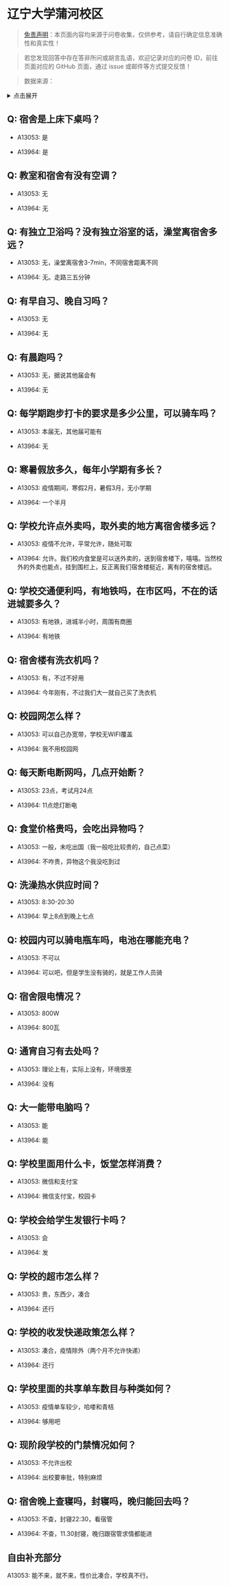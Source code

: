# 辽宁大学蒲河校区

> [免责声明](https://colleges.chat/#_3)：本页面内容均来源于问卷收集，仅供参考，请自行确定信息准确性和真实性！

> 若您发现回答中存在答非所问或胡言乱语，欢迎记录对应的问卷 ID，前往页面对应的 GitHub 页面，通过 issue 或邮件等方式提交反馈！

> 数据来源：

<details><summary>点击展开</summary>
<ul>
<li>A13053: 匿名 (2022 年 06 月)</li>
<li>A13964: 匿名 (2022 年 07 月)</li>
</ul>
</details>

## Q: 宿舍是上床下桌吗？

- A13053: 是

- A13964: 是

## Q: 教室和宿舍有没有空调？

- A13053: 无

- A13964: 无

## Q: 有独立卫浴吗？没有独立浴室的话，澡堂离宿舍多远？

- A13053: 无，澡堂离宿舍3-7min，不同宿舍距离不同

- A13964: 无。走路三五分钟

## Q: 有早自习、晚自习吗？

- A13053: 无

- A13964: 无

## Q: 有晨跑吗？

- A13053: 无，据说其他届会有

- A13964: 无

## Q: 每学期跑步打卡的要求是多少公里，可以骑车吗？

- A13053: 本届无，其他届可能有

- A13964: 无

## Q: 寒暑假放多久，每年小学期有多长？

- A13053: 疫情期间，寒假2月，暑假3月，无小学期

- A13964: 一个半月

## Q: 学校允许点外卖吗，取外卖的地方离宿舍楼多远？

- A13053: 疫情不允许，平常允许，随处可取

- A13964: 允许。我们校内食堂是可以送外卖的，送到宿舍楼下，嘻嘻。当然校外的外卖也能点，挂到围栏上，反正离我们宿舍楼挺近，离有的宿舍楼远。

## Q: 学校交通便利吗，有地铁吗，在市区吗，不在的话进城要多久？

- A13053: 有地铁，进城半小时，周围有商圈

- A13964: 有地铁

## Q: 宿舍楼有洗衣机吗？

- A13053: 有，不过不好用

- A13964: 今年刚有，不过我们大一就自己买了洗衣机

## Q: 校园网怎么样？

- A13053: 可以自己办宽带，学校无WIFI覆盖

- A13964: 我不用校园网

## Q: 每天断电断网吗，几点开始断？

- A13053: 23点，考试月24点

- A13964: 11点熄灯断电

## Q: 食堂价格贵吗，会吃出异物吗？

- A13053: 一般，未吃出国（我一般吃比较贵的，自己点菜）

- A13964: 不咋贵，异物这个我没吃到过

## Q: 洗澡热水供应时间？

- A13053: 8:30-20:30

- A13964: 早上8点到晚上七点

## Q: 校园内可以骑电瓶车吗，电池在哪能充电？

- A13053: 不可以

- A13964: 可以吧，但是学生没有骑的，就是工作人员骑

## Q: 宿舍限电情况？

- A13053: 800W

- A13964: 800瓦

## Q: 通宵自习有去处吗？

- A13053: 理论上有，实际上没有，环境很差

- A13964: 没有

## Q: 大一能带电脑吗？

- A13053: 能

- A13964: 能

## Q: 学校里面用什么卡，饭堂怎样消费？

- A13053: 微信和支付宝

- A13964: 微信支付宝，校园卡

## Q: 学校会给学生发银行卡吗？

- A13053: 会

- A13964: 发

## Q: 学校的超市怎么样？

- A13053: 贵，东西少，凑合

- A13964: 还行

## Q: 学校的收发快递政策怎么样？

- A13053: 凑合，疫情除外（两个月不允许快递）

- A13964: 还行

## Q: 学校里面的共享单车数目与种类如何？

- A13053: 疫情单车较少，哈喽和青桔

- A13964: 够用吧

## Q: 现阶段学校的门禁情况如何？

- A13053: 不允许出校

- A13964: 出校要审批，特别麻烦

## Q: 宿舍晚上查寝吗，封寝吗，晚归能回去吗？

- A13053: 不查，封寝22:30，看宿管

- A13964: 不查，11.30封寝，晚归跟宿管求情都能进

## 自由补充部分

A13053: 能不来，就不来，性价比凑合，学校真不行。